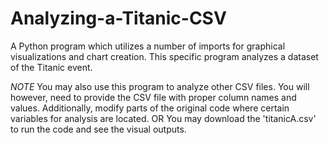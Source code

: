 # Analyzing-a-Titanic-CSV
A Python program which utilizes a number of imports for graphical visualizations and chart creation. This specific program analyzes a dataset of the Titanic event.

*NOTE* You may also use this program to analyze other CSV files. You will however, need to provide the CSV file with proper column names and values. Additionally, modify parts of the original code where certain variables for analysis are located.
OR
You may download the 'titanicA.csv' to run the code and see the visual outputs.
